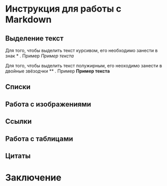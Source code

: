 # Инструкция для работы с Markdown


## Выделение текст

Для того, чтобы выделить текст курсивом, его необходимо занести в знак * . Пример *Пример текста*

Для того, чтобы выделить текст полужирным, его неоходимо занести в двойные звёзодчки ** . Пример **Пример текста**


## Списки


## Работа с изображениями


## Ссылки


## Работа с таблицами  


## Цитаты


# Заключение

